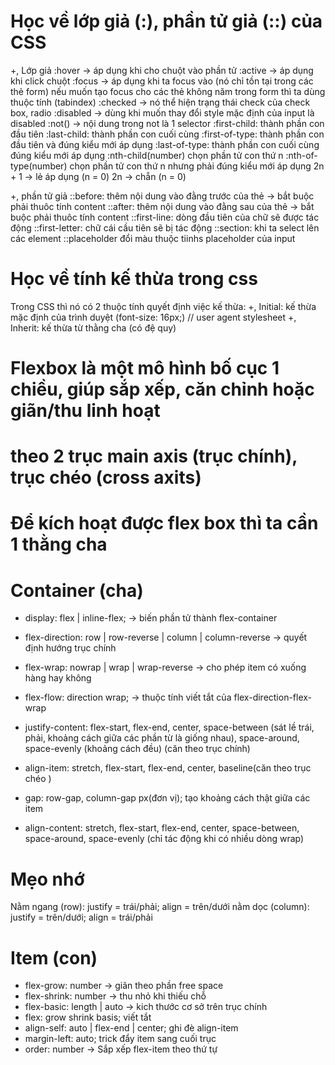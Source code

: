 # Học về lớp giả (:), phần tử giả (::) của CSS
+, Lớp giả
:hover -> áp dụng khi cho chuột vào phần tử
:active -> áp dụng khi click chuột
:focus -> áp dụng khi ta focus vào (nó chỉ tồn tại trong các thẻ form) nếu muốn tạo focus cho các thẻ không năm trong form thì ta dùng thuộc tính (tabindex) 
:checked -> nó thể hiện trạng thái check của check box, radio
:disabled -> dùng khi muốn thay đổi style mặc định của input là disabled
:not() -> nội dung trong not là 1 selector
:first-child: thành phần con đầu tiên
:last-child: thành phần con cuối cùng
:first-of-type: thành phần con đầu tiên và đúng kiểu mới áp dụng
:last-of-type: thành phần con cuối cùng đúng kiểu mới áp dụng
:nth-child(number) chọn phần tử con thứ n
:nth-of-type(number) chọn phần tử con thứ n nhưng phải đúng kiểu mới áp dụng
2n + 1 -> lẻ áp dụng  (n = 0)
2n ->  chẵn (n = 0)


+, phần tử giả
::before: thêm nội dung vào đằng trước của thẻ -> bắt buộc phải thuôc tính content
::after: thêm nội dung vào đằng sau của thẻ -> bắt buộc phải thuôc tính content
::first-line: dòng đầu tiên của chữ sẽ được tác động
::first-letter: chữ cái cầu tiên sẽ bị tác động
::section: khi ta select lên các element
::placeholder đổi màu thuộc tiinhs placeholder của input


# Học về tính kế thừa trong css
Trong CSS thì nó có 2 thuộc tính quyết định việc kế thừa:
+, Initial: kế thừa mặc định của trình duyệt (font-size: 16px;) // user agent stylesheet
+, Inherit: kế thừa từ thằng cha (có đệ quy)



# Flexbox là một mô hình bố cục  1 chiều, giúp sắp xếp, căn chỉnh hoặc giãn/thu linh hoạt 
# theo 2 trục main axis (trục chính), trục chéo (cross axits)

# Để kích hoạt được flex box thì ta cần 1 thằng cha

# Container (cha)
- display: flex | inline-flex; -> biến phần tử thành flex-container
- flex-direction: row | row-reverse | column | column-reverse -> quyết định hướng trục chính
- flex-wrap: nowrap | wrap | wrap-reverse -> cho phép item có xuống hàng hay không
- flex-flow: direction  wrap; -> thuộc tính viết tắt của flex-direction-flex-wrap
- justify-content: flex-start, flex-end, center, space-between (sát lề trái, phải, khoảng cách giữa các phần từ là giống nhau), space-around, space-evenly (khoảng cách đều) (căn theo trục chính)
- align-item: stretch, flex-start,  flex-end, center, baseline(căn theo trục chéo )
- gap: row-gap, column-gap px(đơn vị); tạo khoảng cách thật giữa các item

- align-content: stretch, flex-start,  flex-end, center, space-between, space-around, space-evenly (chỉ tác động khi có nhiều dòng wrap)

# Mẹo nhớ
Nằm ngang (row): justify = trái/phải; align = trên/dưới
nằm dọc (column): justify = trên/dưới; align = trái/phải

# Item (con)
- flex-grow: number -> giãn theo phần free space
- flex-shrink: number ->  thu nhỏ khi thiếu chỗ
- flex-basic: length | auto -> kich thước cơ sở trên trục chính
- flex: grow shrink basis; viết tắt
- align-self: auto | flex-end | center; ghi đè align-item
- margin-left: auto; trick đẩy item sang cuối trục
- order: number -> Sắp xếp flex-item theo thứ tự